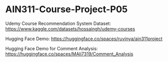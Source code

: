 # AIN311-Course-Project-P05
Udemy Course Recommendation System
Dataset: https://www.kaggle.com/datasets/hossaingh/udemy-courses

Hugging Face Demo: https://huggingface.co/spaces/ruvinya/ain311project

Hugging Face Demo for Comment Analysis: https://huggingface.co/spaces/MAli7319/Comment_Analysis
